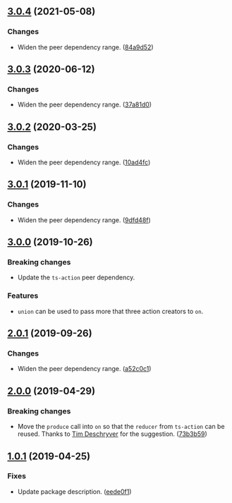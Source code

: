 <a name="3.0.4"></a>
## [3.0.4](https://github.com/cartant/ts-action/compare/v3.0.3-ts-action-immer...v3.0.4-ts-action-immer) (2021-05-08)

### Changes

* Widen the peer dependency range. ([84a9d52](https://github.com/cartant/ts-action/commit/84a9d52))

<a name="3.0.3"></a>
## [3.0.3](https://github.com/cartant/ts-action/compare/v3.0.2-ts-action-immer...v3.0.3-ts-action-immer) (2020-06-12)

### Changes

* Widen the peer dependency range. ([37a81d0](https://github.com/cartant/ts-action/commit/37a81d0))

<a name="3.0.2"></a>
## [3.0.2](https://github.com/cartant/ts-action/compare/v3.0.1-ts-action-immer...v3.0.2-ts-action-immer) (2020-03-25)

### Changes

* Widen the peer dependency range. ([10ad4fc](https://github.com/cartant/ts-action/commit/10ad4fc))

<a name="3.0.1"></a>
## [3.0.1](https://github.com/cartant/ts-action/compare/v3.0.0-ts-action-immer...v3.0.1-ts-action-immer) (2019-11-10)

### Changes

* Widen the peer dependency range. ([9dfd48f](https://github.com/cartant/ts-action/commit/9dfd48f))

<a name="3.0.0"></a>
## [3.0.0](https://github.com/cartant/ts-action/compare/v2.0.1-ts-action-immer...v3.0.0-ts-action-immer) (2019-10-26)

### Breaking changes

* Update the `ts-action` peer dependency.

### Features

* `union` can be used to pass more that three action creators to `on`.

<a name="2.0.1"></a>
## [2.0.1](https://github.com/cartant/ts-action/compare/v2.0.0-ts-action-immer...v2.0.1-ts-action-immer) (2019-09-26)

### Changes

* Widen the peer dependency range. ([a52c0c1](https://github.com/cartant/ts-action/commit/a52c0c1))

<a name="2.0.0"></a>
## [2.0.0](https://github.com/cartant/ts-action/compare/v1.0.1-ts-action-immer...v2.0.0-ts-action-immer) (2019-04-29)

### Breaking changes

* Move the `produce` call into `on` so that the `reducer` from `ts-action` can be reused. Thanks to [Tim Deschryver](https://github.com/timdeschryver) for the suggestion. ([73b3b59](https://github.com/cartant/ts-action/commit/73b3b59))

<a name="1.0.1"></a>
## [1.0.1](https://github.com/cartant/ts-action/compare/v1.0.0-ts-action-immer...v1.0.1-ts-action-immer) (2019-04-25)

### Fixes

* Update package description. ([eede0f1](https://github.com/cartant/ts-action/commit/eede0f1))